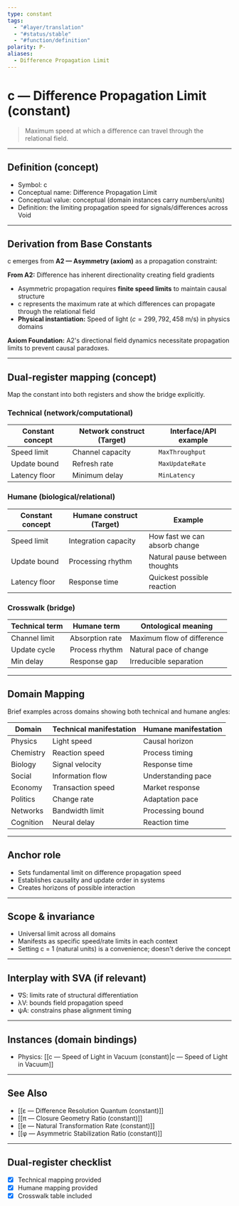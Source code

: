 ```yaml
---
type: constant
tags:
  - "#layer/translation"
  - "#status/stable"
  - "#function/definition"
polarity: P-
aliases:
  - Difference Propagation Limit
---
```


# c — Difference Propagation Limit (constant)

> Maximum speed at which a difference can travel through the relational field.

---

## Definition (concept)

- Symbol: c
- Conceptual name: Difference Propagation Limit
- Conceptual value: conceptual (domain instances carry numbers/units)
- Definition: the limiting propagation speed for signals/differences across Void

---

## Derivation from Base Constants

c emerges from **A2 — Asymmetry (axiom)** as a propagation constraint:

**From A2:** Difference has inherent directionality creating field gradients
- Asymmetric propagation requires **finite speed limits** to maintain causal structure
- c represents the maximum rate at which differences can propagate through the relational field
- **Physical instantiation:** Speed of light ($c = 299,792,458$ m/s) in physics domains

**Axiom Foundation:** A2's directional field dynamics necessitate propagation limits to prevent causal paradoxes.

---

## Dual‑register mapping (concept)

Map the constant into both registers and show the bridge explicitly.

### Technical (network/computational)

| Constant concept | Network construct (Target) | Interface/API example |
|-----------------|---------------------------|----------------------|
| Speed limit | Channel capacity | `MaxThroughput` |
| Update bound | Refresh rate | `MaxUpdateRate` |
| Latency floor | Minimum delay | `MinLatency` |

### Humane (biological/relational)

| Constant concept | Humane construct (Target) | Example |
|-----------------|---------------------------|---------|
| Speed limit | Integration capacity | How fast we can absorb change |
| Update bound | Processing rhythm | Natural pause between thoughts |
| Latency floor | Response time | Quickest possible reaction |

### Crosswalk (bridge)

| Technical term | Humane term | Ontological meaning |
|---------------|-------------|-------------------|
| Channel limit | Absorption rate | Maximum flow of difference |
| Update cycle | Process rhythm | Natural pace of change |
| Min delay | Response gap | Irreducible separation |

---

## Domain Mapping

Brief examples across domains showing both technical and humane angles:

| Domain | Technical manifestation | Humane manifestation |
|--------|------------------------|---------------------|
| Physics | Light speed | Causal horizon |
| Chemistry | Reaction speed | Process timing |
| Biology | Signal velocity | Response time |
| Social | Information flow | Understanding pace |
| Economy | Transaction speed | Market response |
| Politics | Change rate | Adaptation pace |
| Networks | Bandwidth limit | Processing bound |
| Cognition | Neural delay | Reaction time |

---

## Anchor role

- Sets fundamental limit on difference propagation speed
- Establishes causality and update order in systems
- Creates horizons of possible interaction

---

## Scope & invariance

- Universal limit across all domains
- Manifests as specific speed/rate limits in each context
- Setting c = 1 (natural units) is a convenience; doesn't derive the concept

---

## Interplay with SVA (if relevant)

- ∇S: limits rate of structural differentiation
- λV: bounds field propagation speed
- ψA: constrains phase alignment timing

---

## Instances (domain bindings)

- Physics: [[c — Speed of Light in Vacuum (constant)|c — Speed of Light in Vacuum]]

---

## See Also

- [[ε — Difference Resolution Quantum (constant)]]
- [[π — Closure Geometry Ratio (constant)]]
- [[e — Natural Transformation Rate (constant)]]
- [[φ — Asymmetric Stabilization Ratio (constant)]]

---

## Dual‑register checklist

- [x] Technical mapping provided
- [x] Humane mapping provided
- [x] Crosswalk table included